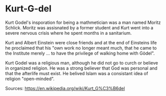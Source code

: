 # Kurt-G-del
Kurt Godel's insporation for being a mathmetician was a man named Moritz Schlick.
Moritz was assisnated by a former student and Kurt went into a severe nervous
crisis where he spent months in a sanitarium.
  
Kurt and Albert Einstein were close friends and at the end of Einsteins life he
proclaimed that his "own work no longer meant much, that he came to the Institute
merely ... to have the privilege of walking home with Gödel".
  
Kurt Godel was a religious man, although he did not go to curch or believe in
organized religion. He was a strong believer that God was personal and that
the afterlife must exist. He belived Islam was a consistant idea of religion
"open-minded".
 
Sources: https://en.wikipedia.org/wiki/Kurt_G%C3%B6del
